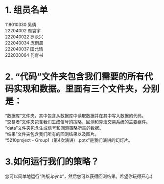 # 1. 组员名单
  118010330 吴倩  
  22204002 周袁宇  
  222040022 罗永兴  
  222040034 庞雨晨  
  222040037 田允晴  
  222030064 何育书  
  
  
# 2. “代码”文件夹包含我们需要的所有代码实现和数据。里面有三个文件夹，分别是：
  “数据库”文件夹，其中包含从数据库中读取数据并在其中写入数据的代码。   
  “交易者”文件夹包含我们生成信号的策略、回测和算法交易系统的主要组件。   
  “data”文件夹包含生成信号和回测策略所需的数据。   
  “结果”文件夹包含我们所有的回测结果以及图片。   
  “5210project - Group1（第4次演讲）.pptx”是我们演讲的幻灯片。   


# 3.如何运行我们的策略？
   您可以简单地运行“终版.ipynb”，然后您可以获得回测结果。希望你玩得开心:)

